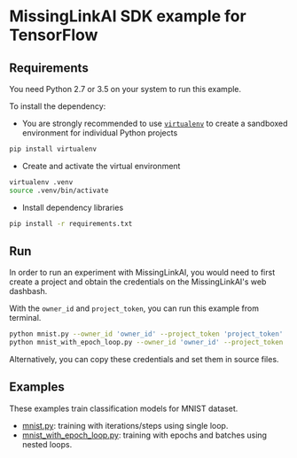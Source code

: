 # MissingLinkAI SDK example for TensorFlow

## Requirements

You need Python 2.7 or 3.5 on your system to run this example.

To install the dependency:
- You are strongly recommended to use [`virtualenv`](https://virtualenv.pypa.io/en/stable/) to create a sandboxed environment for individual Python projects
```bash
pip install virtualenv
```

- Create and activate the virtual environment
```bash
virtualenv .venv
source .venv/bin/activate
```

- Install dependency libraries
```bash
pip install -r requirements.txt
```

## Run

In order to run an experiment with MissingLinkAI, you would need to first create a
project and obtain the credentials on the MissingLinkAI's web dashbash.

With the `owner_id` and `project_token`, you can run this example from terminal.
```bash
python mnist.py --owner_id 'owner_id' --project_token 'project_token'
python mnist_with_epoch_loop.py --owner_id 'owner_id' --project_token 'project_token'
```

Alternatively, you can copy these credentials and set them in source files.

## Examples

These examples train classification models for MNIST dataset.

- [mnist.py](https://github.com/missinglinkai/missinglink-tensorflow-example/blob/master/mnist.py): training with iterations/steps using single loop.
- [mnist_with_epoch_loop.py](https://github.com/missinglinkai/missinglink-tensorflow-example/blob/master/mnist_with_epoch_loop.py): training with epochs and batches using nested loops.
